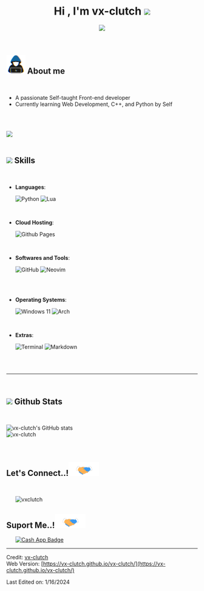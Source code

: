 <h1 align="center"><b>Hi , I'm vx-clutch </b><img src="https://media.giphy.com/media/hvRJCLFzcasrR4ia7z/giphy.gif" width="35"></h1>
<!--  -->
<p align="center">
  <a href="https://github.com/DenverCoder1/readme-typing-svg"><img src="https://readme-typing-svg.herokuapp.com?font=Time+New+Roman&color=cyan&size=25&center=true&vCenter=true&width=650&height=100&lines=vx-clutch;Self-taught;Python+Developer,;Rust Developer,;and Web Developer;Love+to+learn+new+things;"></a>
</p>


<br>



	
## <picture><img src = "https://github.com/0xAbdulKhalid/0xAbdulKhalid/raw/main/assets/mdImages/about_me.gif" width = 50px></picture> **About me**

<br>

- A passionate Self-taught Front-end developer
- Currently learning Web Development, C++, and Python by Self

<br><br>

<img src="https://user-images.githubusercontent.com/73097560/115834477-dbab4500-a447-11eb-908a-139a6edaec5c.gif"><br><br>

## <img src="https://media2.giphy.com/media/QssGEmpkyEOhBCb7e1/giphy.gif?cid=ecf05e47a0n3gi1bfqntqmob8g9aid1oyj2wr3ds3mg700bl&rid=giphy.gif" width ="25"><b> Skills</b>
<br>

<p align="center">

- **Languages**:
    
    ![Python](https://img.shields.io/badge/Python%20-%2314354C.svg?style=for-the-badge&logo=python&logoColor=white)
    ![Lua](https://img.shields.io/badge/lua-%232C2D72.svg?style=for-the-badge&logo=lua&logoColor=white)

<br>   
    
- **Cloud Hosting**:

    ![Github Pages](https://img.shields.io/badge/GitHub%20Pages-%23327FC7.svg?style=for-the-badge&logo=github&logoColor=white)
    
<br>

- **Softwares and Tools**:

    ![GitHub](https://img.shields.io/badge/github-%23121011.svg?style=for-the-badge&logo=github&logoColor=white)
    ![Neovim](https://img.shields.io/badge/NeoVim-%2357A143.svg?&style=for-the-badge&logo=neovim&logoColor=white)

<br>

<br>

- **Operating Systems**:

    ![Windows 11](https://img.shields.io/badge/Windows%2011-%230079d5.svg?style=for-the-badge&logo=Windows%2011&logoColor=white)
    ![Arch](https://img.shields.io/badge/Arch%20Linux-1793D1?logo=arch-linux&logoColor=fff&style=for-the-badge)

<br>

- **Extras**:

    ![Terminal](https://img.shields.io/badge/Terminal-%23054020?style=for-the-badge&logo=gnu-bash&logoColor=white)
    ![Markdown](https://img.shields.io/badge/markdown-%23000000.svg?style=for-the-badge&logo=markdown&logoColor=white)

</p>

<br>
<br>

-----

<br>


## <img src="https://media.giphy.com/media/iY8CRBdQXODJSCERIr/giphy.gif" width="35"><b> Github Stats </b>
<br>

![vx-clutch's GitHub stats](https://github-readme-stats.vercel.app/api?username=vx-clutch&show_icons=true&theme=discord_old_blurple)
<br>
 <img src="https://github-readme-stats.vercel.app/api/top-langs?username=vx-clutch&show_icons=true&locale=en&layout=compact&line_height=20&title_color=7289DA&icon_color=2234AE&text_color=FFFFFF&bg_color=282b30" width="467"  alt="vx-clutch"/>
<br>
<br>
<br>

## <b> Let's Connect..!</b><img src="https://github.com/0xAbdulKhalid/0xAbdulKhalid/raw/main/assets/mdImages/handshake.gif" width ="80">
<br>
<div align='left'>

<ul>

![vxclutch](https://dcbadge.vercel.app/api/shield/743819187318685776)

</ul>
</div>

## <b> Suport Me..!</b><img src="https://github.com/0xAbdulKhalid/0xAbdulKhalid/raw/main/assets/mdImages/handshake.gif" width ="80">

<div>
<ul>

<a href='https://cash.app/$vxclutch' target="_blank"><picture>![Cash App Badge](https://img.shields.io/badge/Cash%20App%20:%20$vxclutch-00C244?logo=cashapp&logoColor=fff&style=for-the-badge)</picture></a>

</ul>
</div>

-----

Credit: [vx-clutch](https://github.com/vx-clutch)
<br>
Web Version: [https://vx-clutch.github.io/vx-clutch/](https://vx-clutch.github.io/vx-clutch/)

Last Edited on: 1/16/2024
